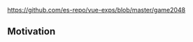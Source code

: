 <!-- plugin template readme -->


https://github.com/es-repo/vue-exps/blob/master/game2048

## Motivation

<!-- your plugin motivation, or why you write this plugin -->

